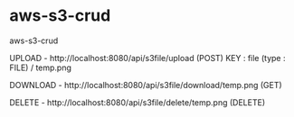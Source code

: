# aws-s3-crud
aws-s3-crud


UPLOAD - http://localhost:8080/api/s3file/upload  (POST)
KEY : file  (type : FILE)  / temp.png

DOWNLOAD - http://localhost:8080/api/s3file/download/temp.png  (GET)

DELETE -  http://localhost:8080/api/s3file/delete/temp.png  (DELETE)

